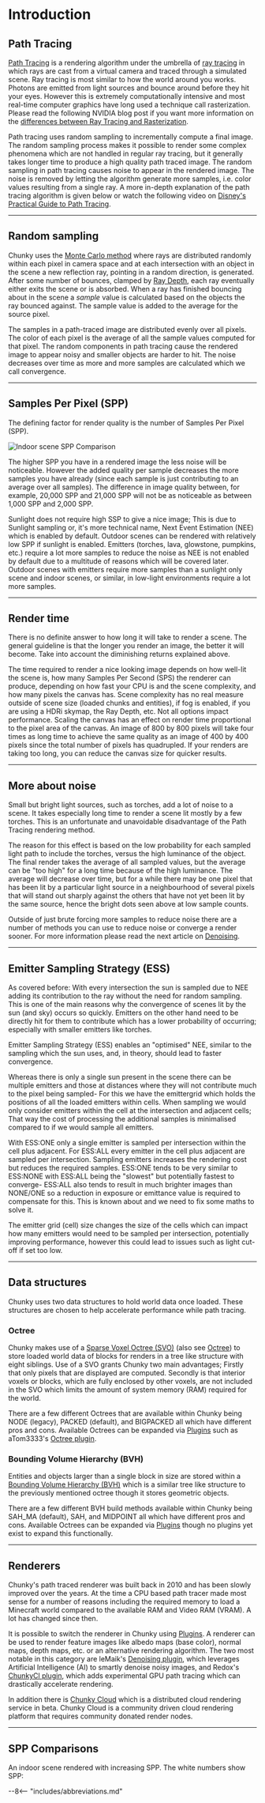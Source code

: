 # Introduction

## Path Tracing

[Path Tracing](https://en.wikipedia.org/wiki/Path_tracing) is a rendering algorithm under the umbrella of [ray tracing](http://en.wikipedia.org/wiki/Ray_tracing_(graphics)) in which rays are cast from a virtual camera and traced through a simulated scene. Ray tracing is most similar to how the world around you works. Photons are emitted from light sources and bounce around before they hit your eyes. However this is extremely computationally intensive and most real-time computer graphics have long used a technique call rasterization. Please read the following NVIDIA blog post if you want more information on the [differences between Ray Tracing and Rasterization](https://blogs.nvidia.com/blog/2018/03/19/whats-difference-between-ray-tracing-rasterization/).

Path tracing uses random sampling to incrementally compute a final image. The random sampling process makes it possible to render some complex phenomena which are not handled in regular ray tracing, but it generally takes longer time to produce a high quality path traced image. The random sampling in path tracing causes noise to appear in the rendered image. The noise is removed by letting the algorithm generate more samples, i.e. color values resulting from a single ray. A more in-depth explanation of the path tracing algorithm is given below or watch the following video on [Disney's Practical Guide to Path Tracing](https://youtu.be/frLwRLS_ZR0).

---

## Random sampling

Chunky uses the [Monte Carlo method](https://en.wikipedia.org/wiki/Monte_Carlo_method) where rays are distributed randomly within each pixel in camera space and at each intersection with an object in the scene a new reflection ray, pointing in a random direction, is generated. After some number of bounces, clamped by [Ray Depth](../user_interface/render/advanced/#some-qualityperformance-related-options), each ray eventually either exits the scene or is absorbed. When a ray has finished bouncing about in the scene a *sample* value is calculated based on the objects the ray bounced against. The sample value is added to the average for the source pixel.

The samples in a path-traced image are distributed evenly over all pixels. The color of each pixel is the average of all the sample values computed for that pixel. The random components in path tracing cause the rendered image to appear noisy and smaller objects are harder to hit. The noise decreases over time as more and more samples are calculated which we call convergence.

---

## Samples Per Pixel (SPP)

The defining factor for render quality is the number of Samples Per Pixel (SPP).

![Indoor scene SPP Comparison](spp-compare.gif)

The higher SPP you have in a rendered image the less noise will be noticeable. However the added quality per sample decreases the more samples you have already (since each sample is just contributing to an average over all samples).  The difference in image quality between, for example, 20,000 SPP and 21,000 SPP will not be as noticeable as between 1,000 SPP and 2,000 SPP.

Sunlight does not require high SSP to give a nice image; This is due to Sunlight sampling or, it's more technical name, Next Event Estimation (NEE) which is enabled by default. Outdoor scenes can be rendered with relatively low SPP if sunlight is enabled. Emitters (torches, lava, glowstone, pumpkins, etc.) require a lot more samples to reduce the noise as NEE is not enabled by default due to a multitude of reasons which will be covered later. Outdoor scenes with emitters require more samples than a sunlight only scene and indoor scenes, or similar, in low-light environments require a lot more samples.

---

## Render time

There is no definite answer to how long it will take to render a scene. The general guideline is that the longer you render an image, the better it will become. Take into account the diminishing returns explained above.

The time required to render a nice looking image depends on how well-lit the scene is, how many Samples Per Second (SPS) the renderer can produce, depending on how fast your CPU is and the scene complexity, and how many pixels the canvas has. Scene complexity has no real measure outside of scene size (loaded chunks and entities), if fog is enabled, if you are using a HDRi skymap, the Ray Depth, etc. Not all options impact performance. Scaling the canvas has an effect on render time proportional to the pixel area of the canvas. An image of 800 by 800 pixels will take four times as long time to achieve the same quality as an image of 400 by 400 pixels since the total number of pixels has quadrupled. If your renders are taking too long, you can reduce the canvas size for quicker results.

---

## More about noise

Small but bright light sources, such as torches, add a lot of noise to a scene. It takes especially long time to render a scene lit mostly by a few torches. This is an unfortunate and unavoidable disadvantage of the Path Tracing rendering method.

The reason for this effect is based on the low probability for each sampled light path to include the torches, versus the high luminance of the object. The final render takes the average of all sampled values, but the average can be "too high" for a long time because of the high luminance. The average will decrease over time, but for a while there may be one pixel that has been lit by a particular light source in a neighbourhood of several pixels that will stand out sharply against the others that have not yet been lit by the same source, hence the bright dots seen above at low sample counts.

Outside of just brute forcing more samples to reduce noise there are a number of methods you can use to reduce noise or converge a render sooner. For more information please read the next article on [Denoising](denoising).

---

## Emitter Sampling Strategy (ESS)

As covered before: With every intersection the sun is sampled due to NEE adding its contribution to the ray without the need for random sampling. This is one of the main reasons why the convergence of scenes lit by the sun (and sky) occurs so quickly. Emitters on the other hand need to be directly hit for them to contribute which has a lower probability of occurring; especially with smaller emitters like torches.

Emitter Sampling Strategy (ESS) enables an "optimised" NEE, similar to the sampling which the sun uses, and, in theory, should lead to faster convergence.

Whereas there is only a single sun present in the scene there can be multiple emitters and those at distances where they will not contribute much to the pixel being sampled- For this we have the emittergrid which holds the positions of all the loaded emitters within cells. When sampling we would only consider emitters within the cell at the intersection and adjacent cells; That way the cost of processing the additional samples is minimalised compared to if we would sample all emitters.

With ESS:ONE only a single emitter is sampled per intersection within the cell plus adjacent. For ESS:ALL every emitter in the cell plus adjacent are sampled per intersection. Sampling emitters increases the rendering cost but reduces the required samples. ESS:ONE tends to be very similar to ESS:NONE with ESS:ALL being the "slowest" but potentially fastest to converge- ESS:ALL also tends to result in much brighter images than NONE/ONE so a reduction in exposure or emittance value is required to compensate for this. This is known about and we need to fix some maths to solve it.

The emitter grid (cell) size changes the size of the cells which can impact how many emitters would need to be sampled per intersection, potentially improving performance, however this could lead to issues such as light cut-off if set too low.

---

## Data structures

Chunky uses two data structures to hold world data once loaded. These structures are chosen to help accelerate performance while path tracing.

### Octree

Chunky makes use of a [Sparse Voxel Octree (SVO)](https://en.wikipedia.org/wiki/Sparse_voxel_octree) (also see [Octree](https://en.wikipedia.org/wiki/Octree)) to store loaded world data of blocks for renders in a tree like structure with eight siblings. Use of a SVO grants Chunky two main advantages; Firstly that only pixels that are displayed are computed. Secondly is that interior voxels or blocks, which are fully enclosed by other voxels, are not included in the SVO which limits the amount of system memory (RAM) required for the world.

There are a few different Octrees that are available within Chunky being NODE (legacy), PACKED (default), and BIGPACKED all which have different pros and cons. Available Octrees can be expanded via [Plugins](../plugins/plugins) such as aTom3333's [Octree plugin](https://github.com/aTom3333/chunky-octree-plugin).

### Bounding Volume Hierarchy (BVH)

Entities and objects larger than a single block in size are stored within a [Bounding Volume Hierarchy (BVH)](https://en.wikipedia.org/wiki/Bounding_volume_hierarchy) which is a similar tree like structure to the previously mentioned octree though it stores geometric objects.

There are a few different BVH build methods available within Chunky being SAH_MA (default), SAH, and MIDPOINT all which have different pros and cons. Available Octrees can be expanded via [Plugins](../plugins/plugins) though no plugins yet exist to expand this functionally.

---

## Renderers

Chunky's path traced renderer was built back in 2010 and has been slowly improved over the years. At the time a CPU based path tracer made most sense for a number of reasons including the required memory to load a Minecraft world compared to the available RAM and Video RAM (VRAM). A lot has changed since then.

It is possible to switch the renderer in Chunky using [Plugins](../plugins/plugins). A renderer can be used to render feature images like albedo maps (base color), normal maps, depth maps, etc. or an alternative rendering algorithm. The two most notable in this category are leMaik's [Denoising plugin](https://github.com/chunky-dev/chunky-denoiser), which leverages Artificial Intelligence (AI) to smartly denoise noisy images, and Redox's [ChunkyCl plugin](https://github.com/alexhliu/ChunkyClPlugin), which adds experimental GPU path tracing which can drastically accelerate rendering.

In addition there is [Chunky Cloud](https://chunkycloud.lemaik.de/) which is a distributed cloud rendering service in beta. Chunky Cloud is a community driven cloud rendering platform that requires community donated render nodes.

---

## SPP Comparisons

An indoor scene rendered with increasing SPP. The white numbers show SPP:

--8<-- "includes/abbreviations.md"
